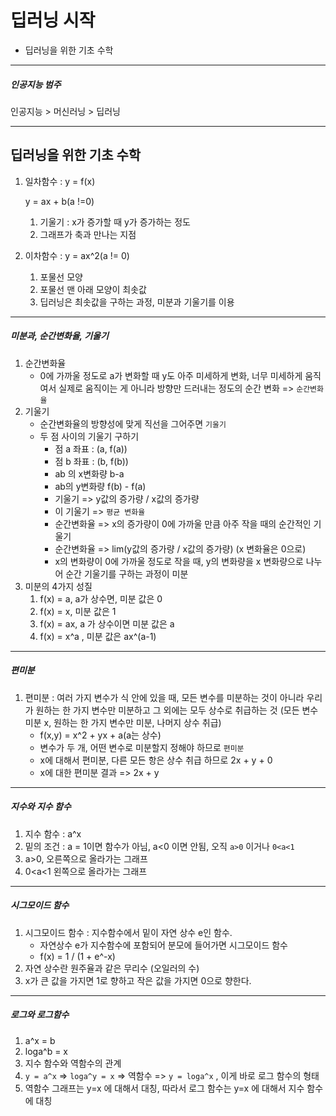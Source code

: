 # 딥러닝 시작



- 딥러닝을 위한 기초 수학



<hr>



##### 인공지능 범주

인공지능 > 머신러닝 > 딥러닝



<hr>

## 딥러닝을 위한 기초 수학



1. 일차함수 : y = f(x)

   y = ax + b(a !=0) 

   1. 기울기 : x가 증가할 때 y가 증가하는 정도
   2. 그래프가 축과 만나는 지점

2. 이차함수 : y = ax^2(a != 0)

   1. 포물선 모양
   2. 포물선 맨 아래 모양이 최솟값
   3. 딥러닝은 최솟값을 구하는 과정, 미분과 기울기를 이용



<hr>



##### 미분과, 순간변화율, 기울기



1. 순간변화율
   - 0에 가까울 정도로 a가 변화할 때 y도 아주 미세하게 변화, 너무 미세하게 움직여서 실제로 움직이는 게 아니라 방향만 드러내는 정도의 순간 변화 => `순간변화율`
2. 기울기
   - 순간변화율의 방향성에 맞게 직선을 그어주면 `기울기`
   - 두 점 사이의 기울기 구하기
     - 점 a 좌표 : (a, f(a))
     - 점 b 좌표 : (b, f(b))
     - ab 의 x변화량 b-a
     - ab의 y변화량 f(b) - f(a)
     - 기울기 => y값의 증가량 / x값의 증가량
     - 이 기울기 => `평균 변화율` 
     - 순간변화율 => x의 증가량이 0에 가까울 만큼 아주 작을 때의 순간적인 기울기
     - 순간변화율 => lim(y값의 증가량 / x값의 증가량) (x 변화율은 0으로)
     - x의 변화량이 0에 가까울 정도로 작을 때, y의 변화량을 x 변화량으로 나누어 순간 기울기를 구하는 과정이 미분
3. 미분의 4가지 성질
   1. f(x) = a, a가 상수면, 미분 값은 0
   2. f(x) = x, 미분 값은 1
   3. f(x) = ax, a 가 상수이면 미분 값은 a
   4. f(x) = x^a , 미분 값은 ax^(a-1)



<hr>

##### 편미분



1. 편미분 : 여러 가지 변수가 식 안에 있을 때, 모든 변수를 미분하는 것이 아니라 우리가 원하는 한 가지 변수만 미분하고 그 외에는 모두 상수로 취급하는 것 (모든 변수 미분 x, 원하는 한 가지 변수만 미분, 나머지 상수 취급)
   - f(x,y) = x^2 + yx + a(a는 상수)
   - 변수가 두 개, 어떤 변수로 미분할지 정해야 하므로 `편미분`
   - x에 대해서 편미분, 다른 모든 항은 상수 취급 하므로 2x + y + 0
   - x에 대한 편미분 결과 => 2x + y

<hr>

##### 지수와 지수 함수



1. 지수 함수 : a^x
2. 밑의 조건 : a = 1이면 함수가 아님, a<0 이면 안됨, 오직 `a>0` 이거나 `0<a<1`
3. a>0, 오른쪽으로 올라가는 그래프
4. 0<a<1 왼쪽으로 올라가는 그래프 



<hr>

##### 시그모이드 함수



1. 시그모이드 함수 : 지수함수에서 밑이 자연 상수 e인 함수.
   - 자연상수 e가 지수함수에 포함되어 분모에 들어가면 시그모이드 함수
   - f(x) = 1 / (1 + e^-x)
2. 자연 상수란 원주율과 같은 무리수 (오일러의 수)
3. x가 큰 값을 가지면 1로 향하고 작은 값을 가지면 0으로 향한다.



<hr>

##### 로그와 로그함수



1. a^x = b
2. loga^b = x
3. 지수 함수와 역함수의 관계
4. `y = a^x` => `loga^y = x` => 역함수 => `y = loga^x` , 이게 바로 로그 함수의 형태
5. 역함수 그래프는 y=x 에 대해서 대칭, 따라서 로그 함수는 y=x 에 대해서 지수 함수에 대칭

































